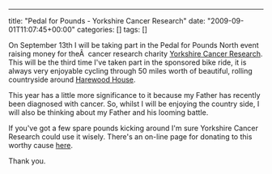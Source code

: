 ---
title: "Pedal for Pounds - Yorkshire Cancer Research"
date: "2009-09-01T11:07:45+00:00"
categories: []
tags: []

On September 13th I will be taking part in the Pedal for Pounds North event raising money for theÂ  cancer research charity <a href="http://www.yorkshirecancerresearch.org.uk/">Yorkshire Cancer Research</a>. This will be the third time I've taken part in the sponsored bike ride, it is always very enjoyable cycling through 50 miles worth of beautiful, rolling countryside around <a href="http://www.harewood.org/">Harewood House</a>.

This year has a little more significance to it because my Father has recently been diagnosed with cancer. So, whilst I will be enjoying the country side, I will also be thinking about my Father and his looming battle.

If you've got a few spare pounds kicking around I'm sure Yorkshire Cancer Research could use it wisely. There's an on-line  page for donating to this worthy cause <a href="http://www.justgiving.com/Jack-Hughes0">here</a>.

Thank you.
